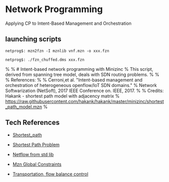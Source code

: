 Network Programming
====

Applying CP to Intent-Based Management and Orchestration


## launching scripts

```
netprog$: mzn2fzn -I mznlib vnf.mzn -o xxx.fzn

netprog$: ./fzn_chuffed.dms xxx.fzn
```

%
% # Intent-based network programming with Minizinc
% This script, derived from spanning tree model, deals with SDN routing problems.
% 
%
% References:
%
% Cerroni,et al. "Intent-based management and orchestration of heterogeneous openflow/IoT SDN domains." 
% Network Softwarization (NetSoft), 2017 IEEE Conference on. IEEE, 2017.
% 
% Credits: Hakank - shortest path model with adjacency matrix
% https://raw.githubusercontent.com/hakank/hakank/master/minizinc/shortest_path_model.mzn
%


## Tech References


- [Shortest_path](https://github.com/MiniZinc/minizinc-benchmarks/tree/master/shortest_path)

- [Shortest Path Problem](https://github.com/hakank/hakank/blob/master/minizinc/spp.mzn)

- [Netflow from std lib](https://github.com/MiniZinc/libminizinc/blob/master/share/minizinc/std/network_flow.mzn)

- [Mzn Global Constraints](http://www.minizinc.org/doc-lib/doc-globals.html)


- [Transportation, flow balance control](https://github.com/radsz/jacop/blob/master/src/main/java/org/jacop/examples/minizinc/transportation.mzn)